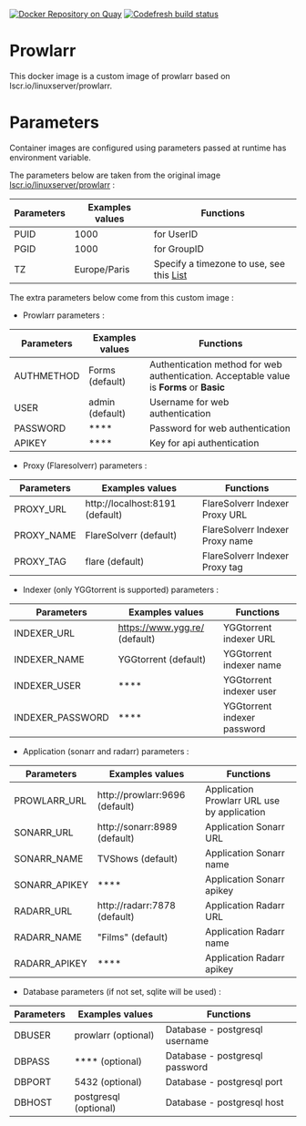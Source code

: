 [![Docker Repository on Quay](https://quay.io/repository/bizalu/prowlarr/status "Docker Repository on Quay")](https://quay.io/repository/bizalu/prowlarr)
[![Codefresh build status]( https://g.codefresh.io/api/badges/pipeline/homeorga/media-core%2Fbuild?type=cf-1&key=eyJhbGciOiJIUzI1NiJ9.NjQ4MjRkOGYyNDA0MzM1ZDdmNGZjZjBj.AUF1y_T4njx5CHlXS1tyIRLP-M_D9iyoHdLG08i5xek)]( https://g.codefresh.io/pipelines/edit/new/builds?id=66854e40bd4d8040b129415d&pipeline=build&projects=media-core&projectId=6482e65b2eca974dcb834aa3)

# Prowlarr
This docker image is a custom image of prowlarr based on lscr.io/linuxserver/prowlarr.

# Parameters
Container images are configured using parameters passed at runtime has environment variable. 

The parameters below are taken from the original image [lscr.io/linuxserver/prowlarr](https://hub.docker.com/r/linuxserver/prowlarr) :

| Parameters  | Examples values   | Functions                                                                                                     |
|-------------|-------------------|---------------------------------------------------------------------------------------------------------------|
| PUID        | 1000              | for UserID                                                                                                    |
| PGID        | 1000              | for GroupID                                                                                                   |
| TZ          | Europe/Paris      | Specify a timezone to use, see this [List](https://en.wikipedia.org/wiki/List_of_tz_database_time_zones#List) |



The extra parameters below come from this custom image :
- Prowlarr parameters :

| Parameters       | Examples values                 | Functions                                                                                |
|------------------|---------------------------------|------------------------------------------------------------------------------------------|
| AUTHMETHOD       | Forms (default)                 | Authentication method for web authentication. Acceptable value is **Forms** or **Basic** |
| USER             | admin (default)                 | Username for web authentication                                                          |
| PASSWORD         | ****                            | Password for web authentication                                                          |
| APIKEY           | ****                            | Key for api authentication                                                               |

- Proxy (Flaresolverr) parameters :

| Parameters       | Examples values                 | Functions                                                                                |
|------------------|---------------------------------|------------------------------------------------------------------------------------------|
| PROXY_URL        | http://localhost:8191 (default) | FlareSolverr Indexer Proxy URL                                                           |
| PROXY_NAME       | FlareSolverr (default)          | FlareSolverr Indexer Proxy name                                                          |
| PROXY_TAG        | flare (default)                 | FlareSolverr Indexer Proxy tag                                                           |

- Indexer (only YGGtorrent is supported) parameters :

| Parameters       | Examples values                 | Functions                                                                                |
|------------------|---------------------------------|------------------------------------------------------------------------------------------|
| INDEXER_URL      | https://www.ygg.re/ (default)   | YGGtorrent indexer URL                                                                   |
| INDEXER_NAME     | YGGtorrent (default)            | YGGtorrent indexer name                                                                  |
| INDEXER_USER     | ****                            | YGGtorrent indexer user                                                                  |
| INDEXER_PASSWORD | ****                            | YGGtorrent indexer password                                                              |

- Application (sonarr and radarr) parameters :

| Parameters    | Examples values                | Functions                                   |
|---------------|--------------------------------|---------------------------------------------|
| PROWLARR_URL  | http://prowlarr:9696 (default) | Application Prowlarr URL use by application |
| SONARR_URL    | http://sonarr:8989 (default)   | Application Sonarr URL                      |
| SONARR_NAME   | TVShows (default)              | Application Sonarr name                     |
| SONARR_APIKEY | ****                           | Application Sonarr apikey                   |
| RADARR_URL    | http://radarr:7878 (default)   | Application Radarr URL                      |
| RADARR_NAME   | "Films" (default)              | Application Radarr name                     |
| RADARR_APIKEY | ****                           | Application Radarr apikey                   |

- Database parameters (if not set, sqlite will be used) :

|  Parameters          | Examples values       | Functions                                                  |
|----------------------|-----------------------|------------------------------------------------------------|
| DBUSER               | prowlarr (optional)   | Database - postgresql username                             |
| DBPASS               | **** (optional)       | Database - postgresql password                             |
| DBPORT               | 5432 (optional)       | Database - postgresql port                                 |
| DBHOST               | postgresql (optional) | Database - postgresql host                                 |